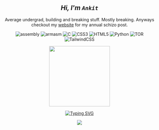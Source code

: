 <div align="center">

  
## **_Hi, I'm `Ankit`_**



Average undergrad, building and breaking stuff. Mostly breaking.
Anyways checkout my [website](https://m3rcurylake.pages.dev/) for my annual schizo post.


![assembly](https://img.shields.io/badge/x86~64%20Assembly-grey?style=for-the-badge&logo=assemblyscript)
![armasm](https://img.shields.io/badge/ARM~ASM-yellow?style=for-the-badge&logo=assemblyscript)
![C](https://img.shields.io/badge/c-%2300599C.svg?style=for-the-badge&logo=c&logoColor=white) ![CSS3](https://img.shields.io/badge/css3-%231572B6.svg?style=for-the-badge&logo=css3&logoColor=white) ![HTML5](https://img.shields.io/badge/html5-%23E34F26.svg?style=for-the-badge&logo=html5&logoColor=white) ![Python](https://img.shields.io/badge/python-3670A0?style=for-the-badge&logo=python&logoColor=ffdd54) ![TOR](https://img.shields.io/badge/tor-%237E4798.svg?style=for-the-badge&logo=tor-project&logoColor=white) ![TailwindCSS](https://img.shields.io/badge/tailwindcss-%2338B2AC.svg?style=for-the-badge&logo=tailwind-css&logoColor=white)


<a href="https://github.com/anuraghazra/github-readme-stats">
  <img height=200 align="center" src="https://github-readme-stats.vercel.app/api?username=m3rcurylake&show_icons=true&theme=material-palenight" />

[![Typing SVG](https://readme-typing-svg.demolab.com?font=Ubuntu&size=14&duration=2700&pause=1000&color=9FF700&center=true&vCenter=true&random=true&width=435&lines=%22The+ceiling+hummed+Morse+code+about+unpaid+taxes.%22;%22My+left+sock+keeps+whispering+stock+market+tips+to+the+toaster.%22;%22A+giraffe+just+ordered+three+espressos+and+left+without+paying.%22;%22Bananas+are+just+moons+practicing+cosplay.%22;%22I+sneezed%2C+and+the+refrigerator+applauded+politely.%22;%22Time+is+just+soup+someone+forgot+to+stir.%22;%22Your+shadow+filed+a+restraining+order+against+the+mirror.%22)](https://git.io/typing-svg)

![](https://komarev.com/ghpvc/?username=m3rcurylake)


</div>
<!---
M3rcuryLake/M3rcuryLake is a ✨ special ✨ repository because its `README.md` (this file) appears on your GitHub profile.
You can click the Preview link to take a look at your changes.
--->
